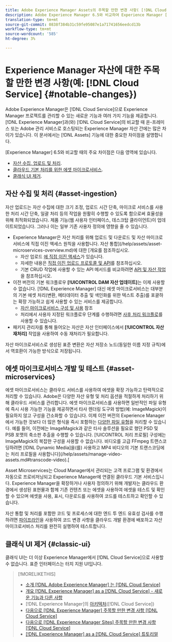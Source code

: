 ```yaml
---
title: Adobe Experience Manager Assets의 주목할 만한 변경 사항( [!DNL Cloud Service])
description: Adobe Experience Manager 6.5와 비교하여 Experience Manager [!DNL Cloud Service] 의 Adobe Experience Manager 자산에 대한 주목할 만한 변경 사항.
translation-type: tm+mt
source-git-commit: 0838f384b31c59fe95087e1a71741656eedcd13b
workflow-type: tm+mt
source-wordcount: '585'
ht-degree: 3%

---
```



# Experience Manager 자산에 대한 주목할 만한 변경 사항(예: [!DNL Cloud Service] {#notable-changes})

Adobe Experience Manager은 [!DNL Cloud Service]으로 Experience Manager 프로젝트를 관리할 수 있는 새로운 기능과 여러 가지 기능을 제공합니다. [!DNL Experience Manager]과(와) [!DNL Cloud Service]의 비교할 때 온-프레미스 또는 Adobe 관리 서비스로 호스팅되는 Experience Manager 자산 간에는 많은 차이가 있습니다. 이 문서에서는 [!DNL Assets] 기능에 대한 중요한 차이점을 설명합니다.

[Experience Manager] 6.5와 비교할 때의 주요 차이점은 다음 영역에 있습니다.

* [자산 수집, 업로드 및 처리](#asset-ingestion).
* [클라우드 기본 처리를 위한 에셋 마이크로서비스](#asset-microservices).
* [클래식 UI 제거](#classic-ui).

## 자산 수집 및 처리 {#asset-ingestion}

자산 업로드는 자산 수집에 대한 크기 조정, 업로드 시간 단축, 마이크로 서비스를 사용한 처리 시간 단축, 일괄 처리 등의 작업을 원활히 수행할 수 있도록 함으로써 효율성을 위해 최적화되었습니다. 제품 기능(웹 사용자 인터페이스, 데스크탑 클라이언트)이 업데이트되었습니다. 그러나 이는 일부 기존 사용자 정의에 영향을 줄 수 있습니다.

* Experience Manager은 자산 처리를 위해 업로드 및 다운로드 및 자산 마이크로서비스에 직접 이진 액세스 원칙을 사용합니다. 자산 통합](/help/assets/asset-microservices-overview.md)에 대한 [개요를 참조하십시오.
   * 자산 업로드 [에 직접 이진 액세스](/help/assets/asset-microservices-overview.md#asset-upload-with-direct-binary-access)가 있습니다.
   * 자세한 내용은 [직접 이진 업로드 프로토콜 및 API](/help/assets/developer-reference-material-apis.md#upload-binary)를 참조하십시오.
   * 기본 CRUD 작업에 사용할 수 있는 API 메서드를 비교하려면 [API 및 자산 작업](/help/assets/developer-reference-material-apis.md#use-cases-and-apis)을 참조하십시오.
* 이전 버전의 기본 워크플로우 **[!UICONTROL DAM 자산 업데이트]**&#x200B;는 이제 사용할 수 없습니다. [!DNL Experience Manager] 대신 에셋 마이크로서비스는 대부분의 기본 에셋 처리(변환, 메타데이터 추출 및 색인화를 위한 텍스트 추출)를 포괄하는 확장 가능하고 쉽게 사용할 수 있는 서비스를 제공합니다.
   * [자산 마이크로서비스 구성 및 사용](/help/assets/asset-microservices-configure-and-use.md) 참조
   * 처리에서 사용자 지정된 워크플로우 단계를 수행하려면 [사후 처리 워크플로](/help/assets/asset-microservices-configure-and-use.md#post-processing-workflows)를 사용할 수 있습니다.
* 패키지 관리자를 통해 들어오는 자산은 자산 인터페이스에서 **[!UICONTROL 자산 재처리]** 작업을 사용하여 수동 재처리가 필요합니다.

자산 마이크로서비스로 생성된 표준 변환은 자산 저장소 노드(동일한 이름 지정 규칙)에서 역호환이 가능한 방식으로 저장됩니다.

## 에셋 마이크로서비스 개발 및 테스트 {#asset-microservices}

에셋 마이크로서비스는 클라우드 서비스를 사용하여 에셋을 확장 가능하고 탄력적으로 처리할 수 있습니다. Adobe은 다양한 자산 유형 및 처리 옵션을 적절하게 처리하기 위해 클라우드 서비스를 관리합니다. 에셋 마이크로서비스를 사용하면 일반적인 파일 유형에 즉시 사용 가능한 기능을 제공하면서 타사 렌더링 도구와 방법(예: ImageMagick)이 필요하지 않고 구성을 간소화할 수 있습니다. 이제 이전 버전의 Experience Manager에서 가능한 것보다 더 많은 형식을 즉시 포함하는 [다양한 파일 유형](/help/assets/file-format-support.md)을 처리할 수 있습니다. 예를 들어, 이전에는 ImageMagick과 같은 타사 솔루션을 필요로 했던 PSD 및 PSB 포맷의 축소판 추출을 수행할 수 있습니다. [!UICONTROL 처리 프로필] 구성에는 ImageMagick의 복잡한 구성을 사용할 수 없습니다. 비디오를 고급 FFmpeg 트랜스코딩하려면 [!DNL Dynamic Media]을(를) 사용하고 MP4 비디오의 기본 트랜스코딩에는 처리 프로필을 사용합니다](/help/assets/manage-video-assets.md#transcode-video).[

Asset Microservices는 Cloud Manager에서 관리되는 고객 프로그램 및 환경에서 자동으로 프로비저닝되고 Experience Manager에 연결된 클라우드 기본 서비스입니다. Experience Manager을 확장하거나 사용자 정의하기 위해 개발자는 클라우드 환경에서 생성된 표현물과 함께 기존 컨텐츠 또는 에셋을 사용하여 에셋을 테스트 및 확인할 수 있으며 에셋을 사용, 표시, 다운로드를 사용하여 코드를 테스트하고 확인할 수 있습니다.

자산 통합 및 처리를 포함한 코드 및 프로세스에 대한 엔드 투 엔드 유효성 검사를 수행하려면 [파이프라인](/help/implementing/cloud-manager/configure-pipeline.md)을 사용하여 코드 변경 사항을 클라우드 개발 환경에 배포하고 자산 마이크로서비스 처리를 완전히 실행하여 테스트합니다.

## 클래식 UI 제거 {#classic-ui}

클래식 UI는 더 이상 Experience Manager에서 [!DNL Cloud Service]으로 사용할 수 없습니다. 표준 인터페이스는 터치 지원 UI입니다.

>[!MORELIKETHIS]
>
>* [소개 [!DNL Adobe Experience Manager] 는 [!DNL Cloud Service]](/help/overview/introduction.md)
>* [개요 [!DNL Experience Manager] as a [!DNL Cloud Service] - 새로운 기능과 다른 사항](/help/overview/what-is-new-and-different.md)
>* [!DNL Experience Manager]의 [아키텍처](/help/core-concepts/architecture.md)([!DNL Cloud Service])
>* [다음으로  [!DNL Experience Manager] 주목할 만한 변경 사항 [!DNL Cloud Service]](/help/release-notes/aem-cloud-changes.md)
>* [다음으로  [!DNL Experience Manager Sites] 주목할 만한 변경 사항 [!DNL Cloud Service]](/help/sites-cloud/sites-cloud-changes.md)
>* [[!DNL Experience Manager] as a [!DNL Cloud Service] 튜토리얼](https://experienceleague.adobe.com/docs/experience-manager-learn/cloud-service/overview.html)

